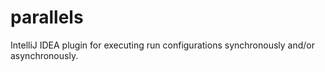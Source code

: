 # parallels
IntelliJ IDEA plugin for executing run configurations synchronously and/or asynchronously.
